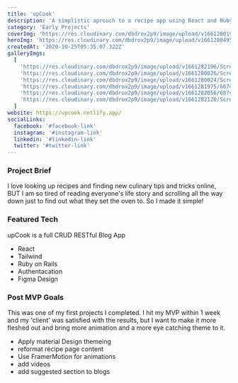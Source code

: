 ```yaml
---
title: 'upCook'
description: 'A simplistic aprouch to a recipe app using React and Ruby on Rails'
category: 'Early Projects'
coverImg: 'https://res.cloudinary.com/dbdrox2p9/image/upload/v1661280199/Screen_Shot_2022-08-23_at_1.43.12_PM_kkxuot.png'
heroImg: 'https://res.cloudinary.com/dbdrox2p9/image/upload/v1661280495/Screen_Shot_2022-08-23_at_1.48.08_PM_l0gpw0.png'
createdAt: '2020-10-25T05:35:07.322Z'
galleryImgs:
  [
    'https://res.cloudinary.com/dbdrox2p9/image/upload/v1661282196/Screen_Shot_2022-08-23_at_2.16.31_PM_h5hfwd.png',
    'https://res.cloudinary.com/dbdrox2p9/image/upload/v1661280026/Screen_Shot_2022-08-23_at_1.40.04_PM_mji5sa.png',
    'https://res.cloudinary.com/dbdrox2p9/image/upload/v1661280024/Screen_Shot_2022-08-23_at_1.40.19_PM_ig2dnl.png',
    'https://res.cloudinary.com/dbdrox2p9/image/upload/v1661281975/68747470733a2f2f7265732e636c6f7564696e6172792e636f6d2f646264726f783270392f696d6167652f75706c6f61642f76313633353831373433322f7570636f6f6b2f53637265656e5f53686f745f323032312d31312d30315f61745f382e33352e30365f504d5f6261387937702e706e67_jpz2rz.png',
    'https://res.cloudinary.com/dbdrox2p9/image/upload/v1661282056/68747470733a2f2f7265732e636c6f7564696e6172792e636f6d2f646264726f783270392f696d6167652f75706c6f61642f76313633353831373530342f7570636f6f6b2f53637265656e5f53686f745f323032312d31312d30315f61745f382e34342e35305f504d5f75786b6d786f2e706e67_ptffg1.png',
    'https://res.cloudinary.com/dbdrox2p9/image/upload/v1661282120/Screen_Shot_2022-08-23_at_2.15.17_PM_bwsj67.png',
  ]
website: https://upcook.netlify.app/
socialLinks:
  facebook: '#facebook-link'
  instagram: '#instagram-link'
  linkedin: '#linkedin-link'
  twitter: '#twitter-link'
---
```


### Project Brief

I love looking up recipes and finding new culinary tips and tricks online, BUT I am so tired of reading everyone's life story and scrolling all the way down just to find out what they set the oven to. So I made it simple!

### Featured Tech

upCook is a full CRUD RESTful Blog App

- React
- Tailwind
- Ruby on Rails
- Authentacation
- Figma Design

### Post MVP Goals

This was one of my first projects I completed. I hit my MVP within 1 week and my 'client' was satisfied with the results, but I want to make it more fleshed out and bring more animation and a more eye catching theme to it.

- Apply material Design themeing
- reformat recipe page content
- Use FramerMotion for animations
- add videos
- add suggested section to blogs
